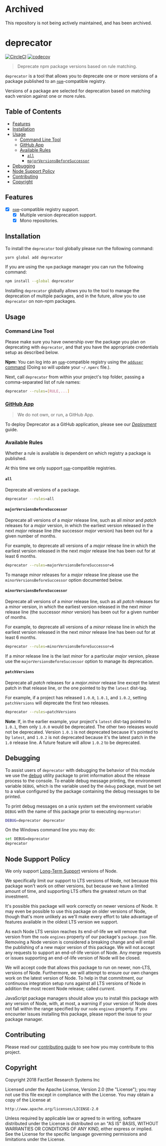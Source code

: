 # Archived

This repository is not being actively maintained, and has been archived.

# deprecator

[![CircleCI](https://circleci.com/gh/factset/deprecator.svg?style=svg)](https://circleci.com/gh/factset/deprecator)
[![codecov](https://codecov.io/gh/factset/deprecator/branch/master/graph/badge.svg)](https://codecov.io/gh/factset/deprecator)

> Deprecate npm package versions based on rule matching.

`deprecator` is a tool that allows you to deprecate one or more versions of a package published to an [`npm`](https://npmjs.com)-compatible registry.

Versions of a package are selected for deprecation based on matching each version against one or more rules.

## Table of Contents
<!-- START doctoc generated TOC please keep comment here to allow auto update -->
<!-- DON'T EDIT THIS SECTION, INSTEAD RE-RUN doctoc TO UPDATE -->


- [Features](#features)
- [Installation](#installation)
- [Usage](#usage)
  - [Command Line Tool](#command-line-tool)
  - [GitHub App](#github-app)
  - [Available Rules](#available-rules)
    - [`all`](#all)
    - [`majorVersionsBeforeSuccessor`](#majorversionsbeforesuccessor)
- [Debugging](#debugging)
- [Node Support Policy](#node-support-policy)
- [Contributing](#contributing)
- [Copyright](#copyright)

<!-- END doctoc generated TOC please keep comment here to allow auto update -->

## Features

* [x] [`npm`](https://npmjs.com)-compatible registry support.
  * [x] Multiple version deprecation support.
  * [x] Mono repositories.

## Installation

To install the `deprecator` tool globally please run the following command:

```bash
yarn global add deprecator
```

If you are using the `npm` package manager you can run the following command:

```bash
npm install --global deprecator
```

Installing `deprecator` globally allows you to the tool to manage the deprecation of multiple packages, and in the future, allow you to use `deprecator` on non-npm packages.

## Usage

### Command Line Tool

Please make sure you have ownership over the package you plan on deprecating with `deprecator`, and that you have the appropriate credentials setup as described below.

**Npm:** You can log into an [`npm`](https://npmjs.com)-compatible registry using the [`adduser` command](https://docs.npmjs.com/cli/adduser) (Doing so will update your `~/.npmrc` file.).

Next, call `deprecator` from within your project's top folder, passing a comma-separated list of rule names:

```bash
deprecator --rules=[RULE,...]
```

### [GitHub App](https://developer.github.com/apps/)

> We do not own, or run, a GitHub App.

To deploy Deprecator as a GitHub application, please see our [_Deployment_](./DEPLOYMENT.MD) guide.

### Available Rules

Whether a rule is available is dependent on which registry a package is published.

At this time we only support [`npm`](https://npmjs.com)-compatible registries.

#### `all`

Deprecate all versions of a package.

```bash
deprecator --rules=all
```

#### `majorVersionsBeforeSuccessor`

Deprecate all versions of a _major_ release line, such as all _minor_ and _patch_ releases for a _major_ version, in which the earliest version released in the next _major_ release line (the successor _major_ version) has been out for a given number of months.

For example, to deprecate all versions of a _major_ release line in which the earliest version released in the next _major_ release line has been out for at least 6 months.

```bash
deprecator --rules=majorVersionsBeforeSuccessor=6
```

To manage _minor_ releases for a _major_ release line please use the `minorVersionsBeforeSuccessor` option documented below.

#### `minorVersionsBeforeSuccessor`

Deprecate all versions of a _minor_ release line, such as all _patch_ releases for a _minor_ version, in which the earliest version released in the next _minor_ release line (the successor _minor_ version) has been out for a given number of months.

For example, to deprecate all versions of a _minor_ release line in which the earliest version released in the next _minor_ release line has been out for at least 6 months.

```bash
deprecator --rules=minorVersionsBeforeSuccessor=6
```

If a _minor_ release line is the last _minor_ for a particular _major_ version, please use the `majorVersionsBeforeSuccessor` option to manage its deprecation.

#### `patchVersions`

Deprecate all _patch_ releases for a _major_._minor_ release line except the latest patch in that release line, or the one pointed to by the `latest` dist-tag.

For example, if a project has released `1.0.0`, `1.0.1`, and `1.0.2`, setting `patchVersions` will deprecate the first two releases.

```bash
deprecator --rules=patchVersions
```

**Note**: If, in the earlier example, your project's `latest` dist-tag pointed to `1.0.1`, then only `1.0.0` would be deprecated. The other two releases would not be deprecated. Version `1.0.1` is not deprecated because it's pointed to by `latest`, and `1.0.2` is not deprecated because it's the latest patch in the `1.0` release line. A future feature will allow `1.0.2` to be deprecated.

## Debugging

To assist users of `deprecator` with debugging the behavior of this module we use the [debug](https://www.npmjs.com/package/debug) utility package to print information about the release process to the console. To enable debug message printing, the environment variable `DEBUG`, which is the variable used by the `debug` package, must be set to a value configured by the package containing the debug messages to be printed.

To print debug messages on a unix system set the environment variable `DEBUG` with the name of this package prior to executing `deprecator`:

```bash
DEBUG=deprecator deprecator
```

On the Windows command line you may do:

```bash
set DEBUG=deprecator
deprecator
```

## Node Support Policy

We only support [Long-Term Support](https://github.com/nodejs/LTS) versions of Node.

We specifically limit our support to LTS versions of Node, not because this package won't work on other versions, but because we have a limited amount of time, and supporting LTS offers the greatest return on that investment.

It's possible this package will work correctly on newer versions of Node. It may even be possible to use this package on older versions of Node, though that's more unlikely as we'll make every effort to take advantage of features available in the oldest LTS version we support.

As each Node LTS version reaches its end-of-life we will remove that version from the `node` `engines` property of our package's `package.json` file. Removing a Node version is considered a breaking change and will entail the publishing of a new major version of this package. We will not accept any requests to support an end-of-life version of Node. Any merge requests or issues supporting an end-of-life version of Node will be closed.

We will accept code that allows this package to run on newer, non-LTS, versions of Node. Furthermore, we will attempt to ensure our own changes work on the latest version of Node. To help in that commitment, our continuous integration setup runs against all LTS versions of Node in addition the most recent Node release; called _current_.

JavaScript package managers should allow you to install this package with any version of Node, with, at most, a warning if your version of Node does not fall within the range specified by our `node` `engines` property. If you encounter issues installing this package, please report the issue to your package manager.

## Contributing

Please read our [contributing guide](https://github.com/factset/deprecator/blob/master/CONTRIBUTING.md) to see how you may contribute to this project.

## Copyright

Copyright 2018 FactSet Research Systems Inc

Licensed under the Apache License, Version 2.0 (the "License");
you may not use this file except in compliance with the License.
You may obtain a copy of the License at

    http://www.apache.org/licenses/LICENSE-2.0

Unless required by applicable law or agreed to in writing, software
distributed under the License is distributed on an "AS IS" BASIS,
WITHOUT WARRANTIES OR CONDITIONS OF ANY KIND, either express or implied.
See the License for the specific language governing permissions and
limitations under the License.
